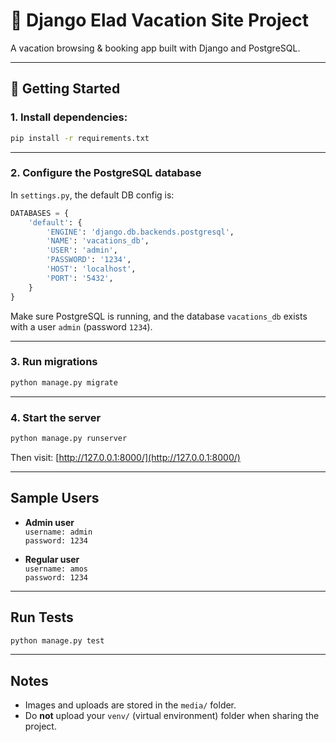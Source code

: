# 🌴 Django Elad Vacation Site Project

A vacation browsing & booking app built with Django and PostgreSQL.

---

## 🚀 Getting Started

### 1. Install dependencies:

```bash
pip install -r requirements.txt
```

---

### 2. Configure the PostgreSQL database

In `settings.py`, the default DB config is:

```python
DATABASES = {
    'default': {
        'ENGINE': 'django.db.backends.postgresql',
        'NAME': 'vacations_db',
        'USER': 'admin',
        'PASSWORD': '1234',
        'HOST': 'localhost',
        'PORT': '5432',
    }
}
```

Make sure PostgreSQL is running, and the database `vacations_db` exists with a user `admin` (password `1234`).

---

### 3. Run migrations

```bash
python manage.py migrate
```

---

### 4. Start the server

```bash
python manage.py runserver
```

Then visit: [http://127.0.0.1:8000/](http://127.0.0.1:8000/)

---

## Sample Users

- **Admin user**  
  `username: admin`  
  `password: 1234`

- **Regular user**  
  `username: amos`  
  `password: 1234`

---

## Run Tests

```bash
python manage.py test
```

---

## Notes

- Images and uploads are stored in the `media/` folder.
- Do **not** upload your `venv/` (virtual environment) folder when sharing the project.
